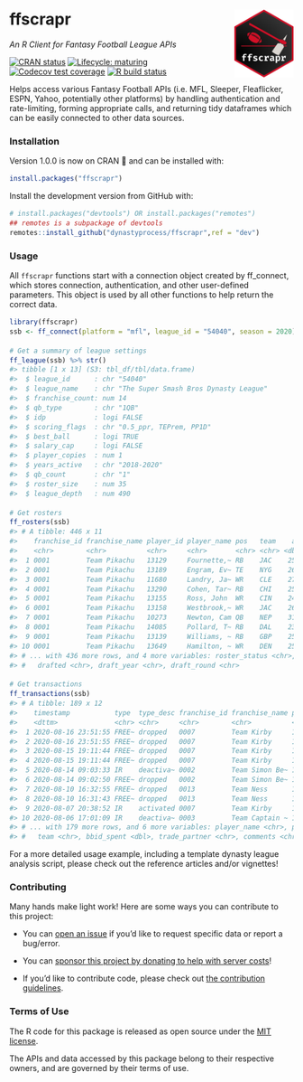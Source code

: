 
<!-- README.md is generated from README.Rmd. Please edit that file -->

# ffscrapr <a href='#'><img src='man/figures/logo.png' align="right" height="120" /></a>

*An R Client for Fantasy Football League APIs*

<!-- badges: start -->

[![CRAN
status](https://www.r-pkg.org/badges/version/ffscrapr)](https://CRAN.R-project.org/package=ffscrapr)
[![Lifecycle:
maturing](https://img.shields.io/badge/lifecycle-maturing-blue.svg)](https://www.tidyverse.org/lifecycle/#maturing)
[![Codecov test
coverage](https://codecov.io/gh/DynastyProcess/ffscrapr/branch/main/graph/badge.svg)](https://codecov.io/gh/DynastyProcess/ffscrapr?branch=main)
[![R build
status](https://github.com/DynastyProcess/ffscrapr/workflows/R-CMD-check/badge.svg)](https://github.com/DynastyProcess/ffscrapr/actions)

<!-- badges: end -->

Helps access various Fantasy Football APIs (i.e. MFL, Sleeper,
Fleaflicker, ESPN, Yahoo, potentially other platforms) by handling
authentication and rate-limiting, forming appropriate calls, and
returning tidy dataframes which can be easily connected to other data
sources.

### Installation

Version 1.0.0 is now on CRAN 🎉 and can be installed with:

``` r
install.packages("ffscrapr")
```

Install the development version from GitHub with:

``` r
# install.packages("devtools") OR install.packages("remotes")
## remotes is a subpackage of devtools
remotes::install_github("dynastyprocess/ffscrapr",ref = "dev")
```

### Usage

All `ffscrapr` functions start with a connection object created by
ff\_connect, which stores connection, authentication, and other
user-defined parameters. This object is used by all other functions to
help return the correct data.

``` r
library(ffscrapr)
ssb <- ff_connect(platform = "mfl", league_id = "54040", season = 2020)

# Get a summary of league settings
ff_league(ssb) %>% str()
#> tibble [1 x 13] (S3: tbl_df/tbl/data.frame)
#>  $ league_id      : chr "54040"
#>  $ league_name    : chr "The Super Smash Bros Dynasty League"
#>  $ franchise_count: num 14
#>  $ qb_type        : chr "1QB"
#>  $ idp            : logi FALSE
#>  $ scoring_flags  : chr "0.5_ppr, TEPrem, PP1D"
#>  $ best_ball      : logi TRUE
#>  $ salary_cap     : logi FALSE
#>  $ player_copies  : num 1
#>  $ years_active   : chr "2018-2020"
#>  $ qb_count       : chr "1"
#>  $ roster_size    : num 35
#>  $ league_depth   : num 490

# Get rosters
ff_rosters(ssb)
#> # A tibble: 446 x 11
#>    franchise_id franchise_name player_id player_name pos   team    age
#>    <chr>        <chr>          <chr>     <chr>       <chr> <chr> <dbl>
#>  1 0001         Team Pikachu   13129     Fournette,~ RB    JAC    25.6
#>  2 0001         Team Pikachu   13189     Engram, Ev~ TE    NYG    26  
#>  3 0001         Team Pikachu   11680     Landry, Ja~ WR    CLE    27.7
#>  4 0001         Team Pikachu   13290     Cohen, Tar~ RB    CHI    25.1
#>  5 0001         Team Pikachu   13155     Ross, John  WR    CIN    24.7
#>  6 0001         Team Pikachu   13158     Westbrook,~ WR    JAC    26.7
#>  7 0001         Team Pikachu   10273     Newton, Cam QB    NEP    31.3
#>  8 0001         Team Pikachu   14085     Pollard, T~ RB    DAL    23.3
#>  9 0001         Team Pikachu   13139     Williams, ~ RB    GBP    25.4
#> 10 0001         Team Pikachu   13649     Hamilton, ~ WR    DEN    25.4
#> # ... with 436 more rows, and 4 more variables: roster_status <chr>,
#> #   drafted <chr>, draft_year <chr>, draft_round <chr>

# Get transactions
ff_transactions(ssb)
#> # A tibble: 189 x 12
#>    timestamp           type  type_desc franchise_id franchise_name player_id
#>    <dttm>              <chr> <chr>     <chr>        <chr>          <chr>    
#>  1 2020-08-16 23:51:55 FREE~ dropped   0007         Team Kirby     11529    
#>  2 2020-08-16 23:51:55 FREE~ dropped   0007         Team Kirby     13136    
#>  3 2020-08-15 19:11:44 FREE~ dropped   0007         Team Kirby     14464    
#>  4 2020-08-15 19:11:44 FREE~ dropped   0007         Team Kirby     13144    
#>  5 2020-08-14 09:03:33 IR    deactiva~ 0002         Team Simon Be~ 14093    
#>  6 2020-08-14 09:02:50 FREE~ dropped   0002         Team Simon Be~ 12615    
#>  7 2020-08-10 16:32:55 FREE~ dropped   0013         Team Ness      11925    
#>  8 2020-08-10 16:31:43 FREE~ dropped   0013         Team Ness      12648    
#>  9 2020-08-07 20:38:52 IR    activated 0007         Team Kirby     13871    
#> 10 2020-08-06 17:01:09 IR    deactiva~ 0003         Team Captain ~ 10737    
#> # ... with 179 more rows, and 6 more variables: player_name <chr>, pos <chr>,
#> #   team <chr>, bbid_spent <dbl>, trade_partner <chr>, comments <chr>
```

For a more detailed usage example, including a template dynasty league
analysis script, please check out the reference articles and/or
vignettes\!

### Contributing

Many hands make light work\! Here are some ways you can contribute to
this project:

  - You can [open an
    issue](https://github.com/DynastyProcess/ffscrapr/issues/new/choose)
    if you’d like to request specific data or report a bug/error.

  - You can [sponsor this project by donating to help with server
    costs](https://github.com/sponsors/tanho63)\!

  - If you’d like to contribute code, please check out [the contribution
    guidelines](https://ffscrapr.dynastyprocess.com/CONTRIBUTING.html).

### Terms of Use

The R code for this package is released as open source under the [MIT
license](https://ffscrapr.dynastyprocess.com/LICENSE.html).

The APIs and data accessed by this package belong to their respective
owners, and are governed by their terms of use.
